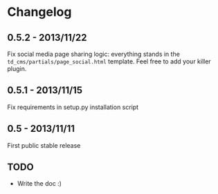 # Changelog

## 0.5.2 - 2013/11/22

Fix social media page sharing logic: everything stands in the `td_cms/partials/page_social.html` template. Feel free to add your killer plugin.

## 0.5.1 - 2013/11/15

Fix requirements in setup.py installation script

## 0.5 - 2013/11/11

First public stable release

## TODO

* Write the doc :)
